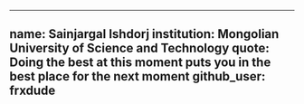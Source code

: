 ---
 name: Sainjargal Ishdorj
 institution: Mongolian University of Science and Technology
 quote: Doing the best at this moment puts you in the best place for the next moment
 github_user: frxdude
 ---